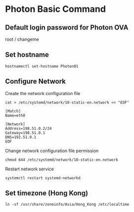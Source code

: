 # Photon Basic Command

## **Default login password for Photon OVA**

root / changeme

## **Set hostname**

    hostnamectl set-hostname Photon01

## **Configure Network**

Create the network configuration file


    cat > /etc/systemd/network/10-static-en.network << "EOF"

    [Match]
    Name=eth0

    [Network]
    Address=198.51.0.2/24
    Gateway=198.51.0.1
    DNS=192.51.0.1
    EOF

Change network configuration file permission

    chmod 644 /etc/systemd/network/10-static-en.network

Restart network service

    systemctl restart systemd-networkd

## **Set timezone (Hong Kong)**

    ln -sf /usr/share/zoneinfo/Asia/Hong_Kong /etc/localtime